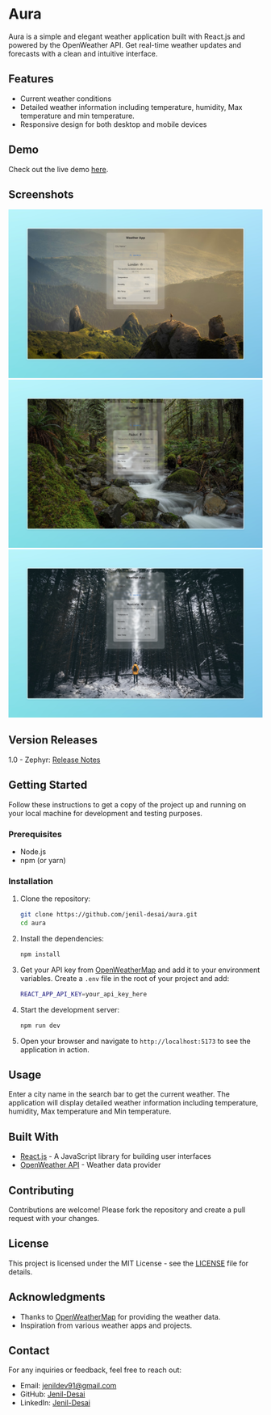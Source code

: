 # Aura

Aura is a simple and elegant weather application built with React.js and powered by the OpenWeather API. Get real-time weather updates and forecasts with a clean and intuitive interface.

## Features

- Current weather conditions
- Detailed weather information including temperature, humidity, Max temperature and min temperature.
- Responsive design for both desktop and mobile devices

## Demo

Check out the live demo [here](https://aura-bay.vercel.app).

## Screenshots

![Screenshot 1](<./Screenshots/Aura-Next%20Gen%20Weather%20(Sun).jpeg>)
![Screenshot 2](<./Screenshots/Aura-Next%20Gen%20Weather%20(Rain)%20.jpeg>)
![Screenshot 3](<./Screenshots/Aura-Next%20Gen%20Weather%20(Snow).jpeg>)

## Version Releases

1.0 - Zephyr: [Release Notes](https://jenil-desai.notion.site/Version-1-0-3d8ae8a2d5c544e5b1200dcf1beb70da?pvs=4)

## Getting Started

Follow these instructions to get a copy of the project up and running on your local machine for development and testing purposes.

### Prerequisites

- Node.js
- npm (or yarn)

### Installation

1. Clone the repository:

   ```bash
   git clone https://github.com/jenil-desai/aura.git
   cd aura
   ```

2. Install the dependencies:

   ```bash
   npm install
   ```

3. Get your API key from [OpenWeatherMap](https://openweathermap.org/api) and add it to your environment variables. Create a `.env` file in the root of your project and add:

   ```bash
   REACT_APP_API_KEY=your_api_key_here
   ```

4. Start the development server:

   ```bash
   npm run dev
   ```

5. Open your browser and navigate to `http://localhost:5173` to see the application in action.

## Usage

Enter a city name in the search bar to get the current weather. The application will display detailed weather information including temperature, humidity, Max temperature and Min temperature.

## Built With

- [React.js](https://reactjs.org/) - A JavaScript library for building user interfaces
- [OpenWeather API](https://openweathermap.org/api) - Weather data provider

## Contributing

Contributions are welcome! Please fork the repository and create a pull request with your changes.

## License

This project is licensed under the MIT License - see the [LICENSE](LICENSE) file for details.

## Acknowledgments

- Thanks to [OpenWeatherMap](https://openweathermap.org/) for providing the weather data.
- Inspiration from various weather apps and projects.

## Contact

For any inquiries or feedback, feel free to reach out:

- Email: jenildev91@gmail.com
- GitHub: [Jenil-Desai](https://github.com/jenil-desai)
- LinkedIn: [Jenil-Desai](www.linkedin.com/in/desaijenil)
